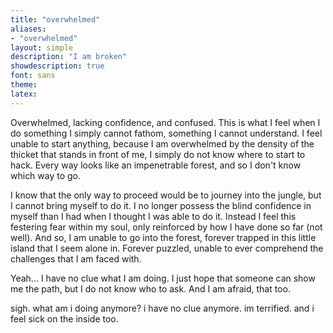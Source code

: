 ```yaml
---
title: "overwhelmed"
aliases:
- "overwhelmed"
layout: simple
description: "I am broken"
showdescription: true
font: sans
theme: 
latex: 
---
```


Overwhelmed, lacking confidence, and confused. This is what I feel when I do something I simply cannot fathom, something I cannot understand. I feel unable to start anything, because I am overwhelmed by the density of the thicket that stands in front of me, I simply do not know where to start to hack. Every way looks like an impenetrable forest, and so I don't know which way to go.

I know that the only way to proceed would be to journey into the jungle, but I cannot bring myself to do it. I no longer possess the blind confidence in myself than I had when I thought I was able to do it. Instead I feel this festering fear within my soul, only reinforced by how I have done so far (not well). And so, I am unable to go into the forest, forever trapped in this little island that I seem alone in. Forever puzzled, unable to ever comprehend the challenges that I am faced with.

Yeah... I have no clue what I am doing. I just hope that someone can show me the path, but I do not know who to ask. And I am afraid, that too.

sigh. what am i doing anymore? i have no clue anymore. im terrified. and i feel sick on the inside too.
